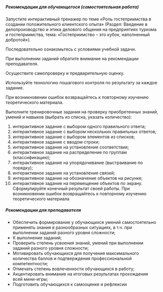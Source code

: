 ##### Рекомендации для обучающегося (самостоятельная работа)

Запустите интерактивный тренажер по теме «Роль гостеприимства в создании положительного клиентского опыта» (Раздел: Введение в делопроизводство и этика делового общения на предприятиях туризма и гостеприимства, тема: «Гостеприимство – это кубок, наполненный добротой»).

Последовательно ознакомьтесь с условиями учебной задачи.

При выполнении заданий обратите внимание на рекомендации преподавателя.

Осуществите самопроверку и предварительную оценку.

Используйте технологию пошагового контроля по результату за каждое задание.

При возникновении ошибок возвращайтесь к повторному изучению теоретического материала.

Выполните тренировочные задания на проверку приобретенных знаний, умений и навыков (выбрать из списка, указать количество):
1. интерактивное задание с выбором одного правильного ответа;
1. интерактивное задание с выбором нескольких правильных ответов;
1. интерактивное задание с выбором элементов из списков;
1. интерактивное задание с вводом строки;
1. интерактивное задание на установление соответствия;
1. интерактивное задание на распределение по группам (классификацию);
1. интерактивное задание на упорядочивание (выстраивание по порядку);
1. интерактивное задание на установление связей;
1. интерактивное задание на обозначение объектов на рисунке;
1. интерактивное задание на перемещение объектов по экрану.
Сформулируйте конечный результат своей работы.
При возникновении ошибок возвращайтесь к повторному изучению теоретического материала

##### Рекомендации для преподавателя
- Обеспечить формирование у обучающихся умений самостоятельно применять знания в разнообразных ситуациях, в т.ч. при выполнении заданий разного уровня сложности;
- К выполнение заданий;
- Проверить степень усвоения знаний, умений при выполнении заданий разного уровня сложности;
- Мотивировать обучающихся для получения максимального количества баллов и подтверждения профессиональной компетентности;
- Отмечать степень вовлеченности обучающихся в работу;
- Акцентировать внимание на итоговых результатах прохождения всей мини-игры;
- Подготовить обучающихся к самооценке и рефлексии

